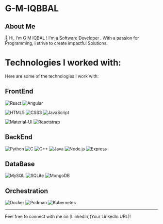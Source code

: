 # G-M-IQBBAL

## About Me
👋 Hi, I'm G M IQBAL ! I'm a Software Developer . With a passion for Programming, I strive to create impactful Solutions.

# Technologies I worked with:
Here are some of the technologies I work with:

## FrontEnd
![React](https://img.shields.io/badge/-React-61DAFB?style=flat&logo=react&logoColor=black)
![Angular](https://img.shields.io/badge/-Angular-DD0031?style=flat&logo=angular&logoColor=white)


![HTML5](https://img.shields.io/badge/-HTML5-E34F26?style=flat&logo=html5&logoColor=white)
![CSS3](https://img.shields.io/badge/-CSS3-1572B6?style=flat&logo=css3)
![JavaScript](https://img.shields.io/badge/-JavaScript-F7DF1E?style=flat&logo=javascript&logoColor=black)

![Material-UI](https://img.shields.io/badge/-Material--UI-0081CB?style=flat&logo=material-ui&logoColor=white)
![Reactstrap](https://img.shields.io/badge/-Reactstrap-007bff?style=flat&logo=reactstrap&logoColor=white)


## BackEnd
![Python](https://img.shields.io/badge/-Python-3776AB?style=flat&logo=python&logoColor=white)
![C](https://img.shields.io/badge/-C-00599C?style=flat&logo=c&logoColor=white)
![C++](https://img.shields.io/badge/-C++-00599C?style=flat&logo=cplusplus&logoColor=white)
![Java](https://img.shields.io/badge/-Java-007396?style=flat&logo=java&logoColor=white)
![Node.js](https://img.shields.io/badge/-Node.js-339933?style=flat&logo=node-dot-js&logoColor=white)
![Express](https://img.shields.io/badge/-Express-000000?style=flat&logo=express&logoColor=white)



## DataBase
![MySQL](https://img.shields.io/badge/-MySQL-4479A1?style=flat&logo=mysql&logoColor=white)
![SQLite](https://img.shields.io/badge/-SQLite-003B57?style=flat&logo=sqlite&logoColor=white)
![MongoDB](https://img.shields.io/badge/-MongoDB-47A248?style=flat&logo=mongodb&logoColor=white)

## Orchestration
![Docker](https://img.shields.io/badge/-Docker-2496ED?style=flat&logo=docker&logoColor=white)
![Podman](https://img.shields.io/badge/-Podman-892CA0?style=flat)
![Kubernetes](https://img.shields.io/badge/-Kubernetes-326CE5?style=flat&logo=kubernetes&logoColor=white)



<!-- Add more certifications as needed -->

---

Feel free to connect with me on [LinkedIn](Your LinkedIn URL)!

<!-- Add any other social media links if you want -->

